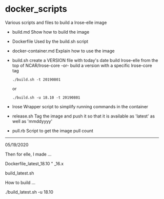 # docker_scripts
Various scripts and files to build a lrose-elle image

  * build.md
  		Show how to build the image
  * Dockerfile
      Used by the build.sh script
  * docker-container.md
  		Explain how to use the image
  * build.sh
      create a VERSION file with today's date
      build lrose-elle from the top of NCAR/lrose-core
      -or- 
      build a version with a specific lrose-core tag
      ```
      ./build.sh -t 20190801
      ```
      or
      ```
      ./build.sh -u 18.10 -t 20190801
      ```

  * lrose
  		Wrapper script to simplify running commands in the container
  * release.sh
      Tag the image and push it so that it is available as 'latest' as well as 'mmddyyyy'
  * pull.rb
      Script to get the image pull count

--------

05/19/2020

Then for elle,
I made ...

Dockerfile_latest_18.10
     "           _16.x

build_latest.sh

How to build ...

./build_latest.sh -u 18.10
